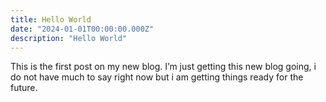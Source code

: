 ```yaml
---
title: Hello World
date: "2024-01-01T00:00:00.000Z"
description: "Hello World"
---
```


This is the first post on my new blog. I’m just getting this new blog going, i do not have much to say right now but i am getting things ready for the future.

